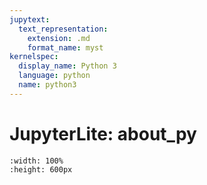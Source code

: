 ```yaml
---
jupytext:
  text_representation:
    extension: .md
    format_name: myst
kernelspec:
  display_name: Python 3
  language: python
  name: python3
---
```


# JupyterLite: about_py


```{jupyterlite} _build/jupyter/about_py.ipynb
:width: 100%
:height: 600px
```